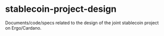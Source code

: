 # stablecoin-project-design
Documents/code/specs related to the design of the joint stablecoin project on Ergo/Cardano.
